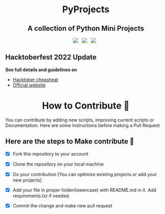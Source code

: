 <h1 align=center> PyProjects </h1>

<h2 align=center>A collection of Python Mini Projects</h2>



<p align="center">
  <a href="#"><img src="https://forthebadge.com/images/badges/built-with-love.svg" /></a>&nbsp;&nbsp;
  <a href="#"><img src="https://forthebadge.com/images/badges/made-with-python.svg" /></a>&nbsp;&nbsp;
  <a href="#"><img src="https://forthebadge.com/images/badges/built-by-developers.svg" /></a>&nbsp;&nbsp;
</p>


## Hacktoberfest 2022 Update

**See full details and guidelines on**
  * [Hacktober cheasheat](https://github.com/chapainaashish/Python-Projects/CONTRIBUTING.md) 
  * [Official website](https://hacktoberfest.digitalocean.com/)


<h1 align=center> How to Contribute 🤔 </h1>

You can contribute by adding new scripts, improving current scripts or Documentation. Here are some Instructions before making a Pull Request

## Here are the steps to Make contribute 👣


- [x] Fork this repository to your account
- [x] Clone the repository on your local machine
- [x] Do your contribution [You can optimize existing projects or add your new projects]
- [x] Add your file in proper folder(lowercase) with README.md in it. Add requirements.txt if needed.
- [x] Commit the change and make new pull request

